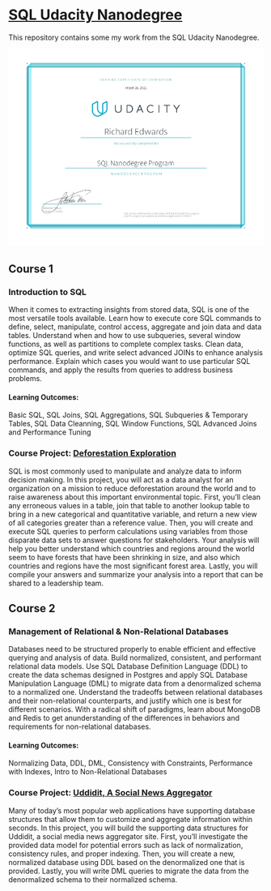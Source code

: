 
# [SQL Udacity Nanodegree](https://www.udacity.com/) &nbsp;

This repository contains some my work from the SQL Udacity Nanodegree.


![Certificate](certif1.jpg)

## Course 1

### Introduction to SQL

When it comes to extracting insights from stored data, SQL is one of the most versatile tools available. Learn how to execute core SQL commands to define, select, manipulate, control access, aggregate and join data and data tables. Understand when and how to use subqueries, several window functions, as well as partitions to complete complex tasks. Clean data, optimize SQL queries, and write select advanced JOINs to enhance analysis performance. Explain which cases you would want to use particular SQL commands, and apply the results from queries to address business problems.

#### Learning Outcomes: 
Basic SQL, SQL Joins, SQL Aggregations, SQL Subqueries & Temporary Tables, SQL Data Cleanning, SQL Window Functions, SQL Advanced Joins and Performance Tuning

### Course Project: [Deforestation Exploration](https://github.com/riched158/SQL-nano/tree/main/proj1)&nbsp;

SQL is most commonly used to manipulate and analyze data to inform decision making. In this project, you will act as a data analyst for an organization on a mission to reduce deforestation around the world and to raise awareness about this important environmental topic. First, you’ll clean any erroneous values in a table, join that table to another lookup table to bring in a new categorical and quantitative variable, and return a new view of all categories greater than a reference value. Then, you will create and execute SQL queries to perform calculations using variables from those disparate data sets to answer questions for stakeholders. Your analysis will help you better understand which countries and regions around the world seem to have forests that have been shrinking in size, and also which countries and regions have the most significant forest area. Lastly, you will
compile your answers and summarize your analysis into a report that can be shared to a leadership team.


## Course 2

### Management of Relational & Non-Relational Databases

Databases need to be structured properly to enable efficient and effective querying and analysis of data. Build normalized, consistent, and performant relational data models. Use SQL Database Definition Language (DDL) to create the data schemas designed in Postgres and apply SQL Database Manipulation Language (DML) to migrate data from a denormalized schema to a normalized one. Understand the tradeoffs between relational databases and their non-relational counterparts, and justify which one is best for different scenarios. With a radical shift of paradigms, learn about MongoDB and Redis to get anunderstanding of the differences in behaviors and requirements for non-relational databases.

#### Learning Outcomes:
Normalizing Data, DDL, DML, Consistency with Constraints, Performance with Indexes, Intro to Non-Relational Databases

### Course Project: [Uddidit, A Social News Aggregator](https://github.com/riched158/SQL-nano/tree/main/proj2) &nbsp;
Many of today’s most popular web applications have supporting database structures that allow them to customize and aggregate information within seconds. In this project, you will build the supporting data structures for Uddidit, a social media news aggregator site. First, you’ll investigate the provided data model for potential errors such as lack of normalization, consistency rules, and proper indexing. Then, you will create a new, normalized database using DDL based on the denormalized one that is provided. Lastly,
you will write DML queries to migrate the data from the denormalized schema to their normalized schema.

